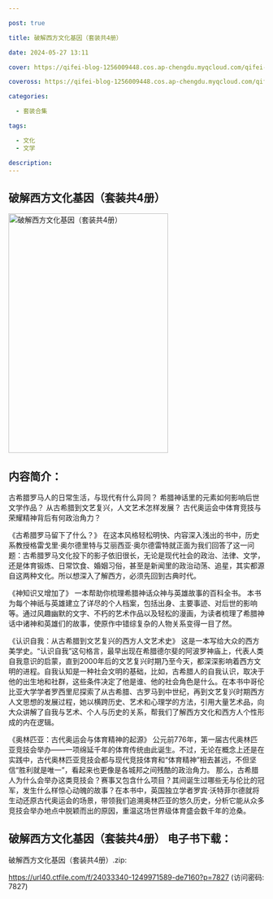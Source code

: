 ```yaml
---

post: true

title: 破解西方文化基因（套装共4册）

date: 2024-05-27 13:11

cover: https://qifei-blog-1256009448.cos.ap-chengdu.myqcloud.com/qifei-blog/65f6e42b9f345e8d03326cd8.jpg

coveross: https://qifei-blog-1256009448.cos.ap-chengdu.myqcloud.com/qifei-blog/65f6e42b9f345e8d03326cd8.jpg

categories:

  - 套装合集

tags:

  - 文化
  - 文学

description:
---
```


## 破解西方文化基因（套装共4册）
<img alt="破解西方文化基因（套装共4册） " class="aligncenter loading" data-was-processed="true" decoding="async" fetchpriority="high" height="471" src="https://qifei-blog-1256009448.cos.ap-chengdu.myqcloud.com/qifei-blog/65f6e42b9f345e8d03326cd8.jpg " style="cursor: zoom-in;" width="314"/>

## 内容简介：

古希腊罗马人的日常生活，与现代有什么异同？ 希腊神话里的元素如何影响后世文学作品？ 从古希腊到文艺复兴，人文艺术怎样发展？ 古代奥运会中体育竞技与荣耀精神背后有何政治角力？<br/>

《古希腊罗马留下了什么？》 在这本风格轻松明快、内容深入浅出的书中，历史系教授格雷戈里·奥尔德里特与艾丽西亚·奥尔德雷特就正面为我们回答了这一问题：古希腊罗马文化投下的影子依旧很长，无论是现代社会的政治、法律、文学，还是体育锻炼、日常饮食、婚姻习俗，甚至是新闻里的政治动荡、追星，其实都源自这两种文化。所以想深入了解西方，必须先回到古典时代。<br/>

《神知识又增加了》 一本帮助你梳理希腊神话众神与英雄故事的百科全书。 本书为每个神祇与英雄建立了详尽的个人档案，包括出身、主要事迹、对后世的影响等。通过风趣幽默的文字、不朽的艺术作品以及轻松的漫画，为读者梳理了希腊神话中诸神和英雄们的故事，使原作中错综复杂的人物关系变得一目了然。<br/>

《认识自我：从古希腊到文艺复兴的西方人文艺术史》 这是一本写给大众的西方美学史。“认识自我”这句格言，最早出现在希腊德尔斐的阿波罗神庙上，代表人类自我意识的启蒙，直到2000年后的文艺复兴时期乃至今天，都深深影响着西方文明的进程。自我认知是一种社会文明的基础，比如，古希腊人的自我认识，取决于他的出生地和社群，这些条件决定了他是谁、他的社会角色是什么。在本书中哥伦比亚大学学者罗西里尼探索了从古希腊、古罗马到中世纪，再到文艺复兴时期西方人文思想的发展过程，她以横跨历史、艺术和心理学的方法，引用大量艺术品，向大众讲解了自我与艺术、个人与历史的关系，帮我们了解西方文化和西方人个性形成的内在逻辑。<br/>

《奥林匹亚：古代奥运会与体育精神的起源》 公元前776年，第一届古代奥林匹亚竞技会举办——一项绵延千年的体育传统由此诞生。不过，无论在概念上还是在实践中，古代奥林匹亚竞技会都与现代竞技体育和“体育精神”相去甚远，不但坚信“胜利就是唯一”，看起来也更像是各城邦之间残酷的政治角力。 那么，古希腊人为什么会举办这类竞技会？赛事又包含什么项目？其间诞生过哪些无与伦比的冠军，发生什么样惊心动魄的故事？在本书中，英国独立学者罗宾·沃特菲尔德就将生动还原古代奥运会的场景，带领我们追溯奥林匹亚的悠久历史，分析它能从众多竞技会举办地点中脱颖而出的原因，重温这场世界级体育盛会数千年的沧桑。

## 破解西方文化基因（套装共4册） 电子书下载：



破解西方文化基因（套装共4册）.zip: 

https://url40.ctfile.com/f/24033340-1249971589-de7160?p=7827 (访问密码: 7827)
